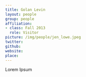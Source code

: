 ```yaml
---
title: Golan Levin
layout: people
group: people
affiliation:
- class: Fall 2013
  role: Visitor
picture: /img/people/jen_lowe.jpeg
twitter:
github:
website:
place:
---
```

Lorem Ipsum